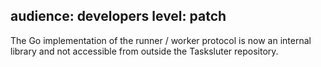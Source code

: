 audience: developers
level: patch
---
The Go implementation of the runner / worker protocol is now an internal library and not accessible from outside the Tasksluter repository.
